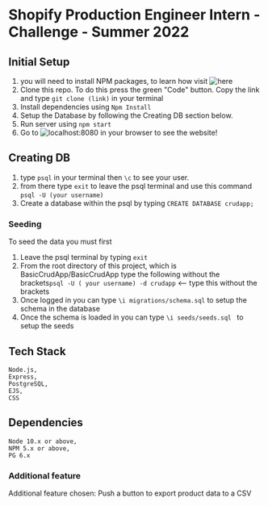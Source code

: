 # Shopify Production Engineer Intern - Challenge - Summer 2022

## Initial Setup

1. you will need to install NPM packages, to learn how visit ![here](https://docs.npmjs.com/downloading-and-installing-node-js-and-npm)
2. Clone this repo. To do this press the green "Code" button. Copy the link and type `git clone (link)` in your terminal
3. Install dependencies using `Npm Install`
4. Setup the Database by following the Creating DB section below.
5. Run server using `npm start`
6. Go to ![localhost:8080](http://localhost:8080/) in your browser to see the website!

## Creating DB

1. type `psql` in your terminal then `\c` to see your user.
2. from there type `exit` to leave the psql terminal and use this command `psql -U (your username)`
3. Create a database within the psql by typing `CREATE DATABASE crudapp;`

### Seeding

To seed the data you must first

1. Leave the psql terminal by typing `exit`
2. From the root directory of this project, which is BasicCrudApp/BasicCrudApp type the following without the brackets`psql -U ( your username) -d crudapp` <-- type this without the brackets
3. Once logged in you can type `\i migrations/schema.sql` to setup the schema in the database
4. Once the schema is loaded in you can type `\i seeds/seeds.sql ` to setup the seeds

## Tech Stack

```
Node.js,
Express,
PostgreSQL,
EJS,
CSS
```

## Dependencies

```
Node 10.x or above,
NPM 5.x or above,
PG 6.x
```

### Additional feature

Additional feature chosen: Push a button to export product data to a CSV
